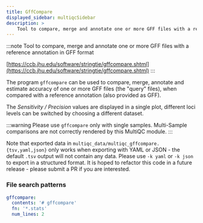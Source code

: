 ```yaml
---
title: GffCompare
displayed_sidebar: multiqcSidebar
description: >
    Tool to compare, merge and annotate one or more GFF files with a reference annotation in GFF format
---
```


<!--
~~~~~ DO NOT EDIT ~~~~~
This file is autogenerated from the MultiQC module python docstring.
Do not edit the markdown, it will be overwritten.

File path for the source of this content: multiqc/modules/gffcompare/gffcompare.py
~~~~~~~~~~~~~~~~~~~~~~~
-->

:::note
Tool to compare, merge and annotate one or more GFF files with a reference annotation in GFF format

[https://ccb.jhu.edu/software/stringtie/gffcompare.shtml](https://ccb.jhu.edu/software/stringtie/gffcompare.shtml)
:::

The program `gffcompare` can be used to compare, merge, annotate and estimate accuracy
of one or more GFF files (the "query" files), when compared with a reference annotation (also provided as GFF).

The _Sensitivity / Precision_ values are displayed in a single plot,
different loci levels can be switched by choosing a different dataset.

:::warning
Please use `gffcompare` only with single samples.
Multi-Sample comparisons are not correctly rendered by this MultiQC module.
:::

Note that exported data in `multiqc_data/multiqc_gffcompare.{tsv,yaml,json}` only works when
exporting with YAML or JSON - the default `.tsv` output will not contain any data.
Please use `-k yaml` or `-k json` to export in a structured format.
It is hoped to refactor this code in a future release - please submit a PR if you are interested.

### File search patterns

```yaml
gffcompare:
  contents: '# gffcompare'
  fn: '*.stats'
  num_lines: 2
```
    